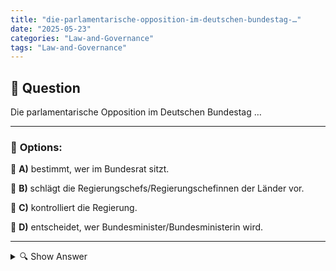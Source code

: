```yaml
---
title: "die-parlamentarische-opposition-im-deutschen-bundestag-…"
date: "2025-05-23"
categories: "Law-and-Governance"
tags: "Law-and-Governance"
---
```


## 📌 **Question**

Die parlamentarische Opposition im Deutschen Bundestag …



---

### 📝 **Options:**

🔘 **A)** bestimmt, wer im Bundesrat sitzt.

🔘 **B)** schlägt die Regierungschefs/Regierungschefinnen der Länder vor.

🔘 **C)** kontrolliert die Regierung.

🔘 **D)** entscheidet, wer Bundesminister/Bundesministerin wird.

---

<details>
  <summary>🔍 Show Answer</summary>

  <p>
💡  <b>Correct Answer:</b>  c
  </p>
  <p>
    📖<b>Explanation:</b>
    Im deutschen politischen System spielt die parlamentarische Opposition im Bundestag eine wichtige Rolle. Sie besteht aus den Parteien, die nicht Teil der Regierungskoalition sind. Ihre Hauptaufgabe ist es, die Regierung zu kontrollieren und zu überwachen, um sicherzustellen, dass sie im Interesse der Bürger handelt und demokratische Prinzipien einhält. Die Opposition hat jedoch keinen direkten Einfluss auf die Zusammensetzung des Bundesrats, die Vorschläge für Regierungschefs oder die Ernennung von Bundesministern, da diese Aufgaben den Regierungsparteien und weiteren politischen Strukturen vorbehalten sind.
  </p>
</details>
